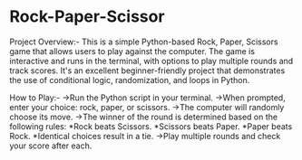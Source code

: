 # Rock-Paper-Scissor
Project Overview:-
This is a simple Python-based Rock, Paper, Scissors game that allows users to play against the computer. The game is interactive and runs in the terminal, with options to play multiple rounds and track scores. It's an excellent beginner-friendly project that demonstrates the use of conditional logic, randomization, and loops in Python.

How to Play:-
->Run the Python script in your terminal.
->When prompted, enter your choice: rock, paper, or scissors.
->The computer will randomly choose its move.
->The winner of the round is determined based on the following rules:
   *Rock beats Scissors.
   *Scissors beats Paper.
   *Paper beats Rock.
   *Identical choices result in a tie.
->Play multiple rounds and check your score after each.
